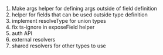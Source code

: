 1. Make args helper for defining args outside of field definition
2. helper for fields that can be used outside type definition
3. implement resolveType for union types
4. fix ts-ignore in exposeField helper
5. auth API
6. external resolvers
7. shared resolvers for other types to use
